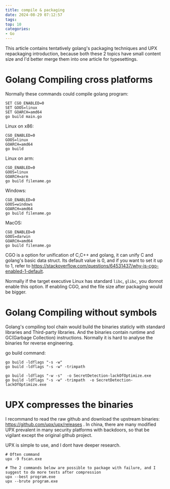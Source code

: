 ```yaml
---
title: compile & packaging
date: 2024-08-29 07:12:57
tags:
top: 10
categories:
- Go
---
```


This article contains tentatively golang's packaging techniques and UPX repackaging introduction, because both these 2 topics have small content size and I'd better merge them into one article for typesettings.

# Golang Compiling cross platforms

Normally these commands could compile golang program:

    SET CGO_ENABLED=0
    SET GOOS=linux
    SET GOARCH=amd64
    go build main.go

Linux on x86:

    CGO_ENABLED=0 
    GOOS=linux 
    GOARCH=amd64 
    go build

Linux on arm:

    CGO_ENABLED=0
    GOOS=linux
    GOARCH=arm
    go build filename.go

Windows:

    CGO_ENABLED=0
    GOOS=windows
    GOARCH=amd64
    go build filename.go

MacOS:

    CGO_ENABLED=0
    GOOS=darwin
    GOARCH=amd64
    go build filename.go

CGO is a option for unification of C,C++ and golang, it can unify C and golang's basic data struct. Its default value is 0, and if you want to set it up to 1, refer to https://stackoverflow.com/questions/64531437/why-is-cgo-enabled-1-default. 

Normally if the target executive Linux has standard `libc`, `glibc`, you donnot enable this option. If enabling CGO, and the file size after packaging would be bigger.

# Golang Compiling without symbols

Golang's compiling tool chain would build the binaries staticly with standard libraries and Third-party libraries. And the binaries contain runtime and GC(Garbage Collection) instructions. Normally it is hard to analyse the binaries for reverse engineering.

go build command:

    go build -ldflags "-s -w"
    go build -ldflags "-s -w" -trimpath

    go build -ldflags "-w -s"  -o SecretDetection-lackOfOptimize.exe
    go build -ldflags "-s -w" -trimpath  -o SecretDetection-lackOfOptimize.exe

# UPX compresses the binaries

I recommand to read the raw github and download the upstream binaries: https://github.com/upx/upx/releases . In china, there are many modified UPX prevalent in many security platforms with backdoors, so that be vigilant except the original github project.

UPX is simple to use, and I dont have deeper research.

    # Often command
    upx -9 fscan.exe

    # The 2 commands below are possible to package with failure, and I suggest to do more tests after compression
    upx --best program.exe
    upx --brute program.exe
